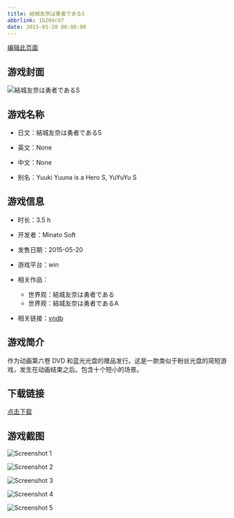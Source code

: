 ```yaml
---
title: 結城友奈は勇者であるS
abbrlink: 1b20dc97
date: 2015-05-20 00:00:00
---
```

[编辑此页面](https://github.com/ACG-3/ADV3-source/blob/main/source/_posts/games/%E7%B5%90%E5%9F%8E%E5%8F%8B%E5%A5%88%E3%81%AF%E5%8B%87%E8%80%85%E3%81%A7%E3%81%82%E3%82%8BS.md)

## 游戏封面

![結城友奈は勇者であるS](https://pan.timero.xyz/d/onedrive/img_lib_001/%E7%B5%90%E5%9F%8E%E5%8F%8B%E5%A5%88%E3%81%AF%E5%8B%87%E8%80%85%E3%81%A7%E3%81%82%E3%82%8BS_cover.avif)


## 游戏名称

- 日文：結城友奈は勇者であるS
- 英文：None
- 中文：None

- 别名：Yuuki Yuuna is a Hero S, YuYuYu S


## 游戏信息

- 时长：3.5 h
- 开发者：Minato Soft
- 发售日期：2015-05-20
- 游戏平台：win
- 相关作品：
   - 世界观：結城友奈は勇者である
   - 世界观：結城友奈は勇者であるA

- 相关链接：[vndb](https://vndb.org/v16682)


## 游戏简介

作为动画第六卷 DVD 和蓝光光盘的赠品发行。这是一款类似于粉丝光盘的简短游戏，发生在动画结束之后。包含十个短小的场景。


## 下载链接

[点击下载](https://pan.timero.xyz/onedrive/adv_lib_001/%E7%B5%90%E5%9F%8E%E5%8F%8B%E5%A5%88%E3%81%AF%E5%8B%87%E8%80%85%E3%81%A7%E3%81%82%E3%82%8BS)


## 游戏截图


![Screenshot 1](https://pan.timero.xyz/d/onedrive/img_lib_001/%E7%B5%90%E5%9F%8E%E5%8F%8B%E5%A5%88%E3%81%AF%E5%8B%87%E8%80%85%E3%81%A7%E3%81%82%E3%82%8BS_Screenshot_1.avif)

![Screenshot 2](https://pan.timero.xyz/d/onedrive/img_lib_001/%E7%B5%90%E5%9F%8E%E5%8F%8B%E5%A5%88%E3%81%AF%E5%8B%87%E8%80%85%E3%81%A7%E3%81%82%E3%82%8BS_Screenshot_2.avif)

![Screenshot 3](https://pan.timero.xyz/d/onedrive/img_lib_001/%E7%B5%90%E5%9F%8E%E5%8F%8B%E5%A5%88%E3%81%AF%E5%8B%87%E8%80%85%E3%81%A7%E3%81%82%E3%82%8BS_Screenshot_3.avif)

![Screenshot 4](https://pan.timero.xyz/d/onedrive/img_lib_001/%E7%B5%90%E5%9F%8E%E5%8F%8B%E5%A5%88%E3%81%AF%E5%8B%87%E8%80%85%E3%81%A7%E3%81%82%E3%82%8BS_Screenshot_4.avif)

![Screenshot 5](https://pan.timero.xyz/d/onedrive/img_lib_001/%E7%B5%90%E5%9F%8E%E5%8F%8B%E5%A5%88%E3%81%AF%E5%8B%87%E8%80%85%E3%81%A7%E3%81%82%E3%82%8BS_Screenshot_5.avif)

